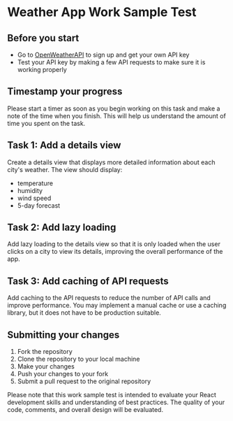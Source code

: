 # Weather App Work Sample Test

## Before you start

- Go to [OpenWeatherAPI](https://openweathermap.org/api) to sign up and get your own API key
- Test your API key by making a few API requests to make sure it is working properly

## Timestamp your progress

Please start a timer as soon as you begin working on this task and make a note of the time when you finish. This will help us understand the amount of time you spent on the task.

## Task 1: Add a details view

Create a details view that displays more detailed information about each city's weather. The view should display:
- temperature
- humidity
- wind speed
- 5-day forecast

## Task 2: Add lazy loading

Add lazy loading to the details view so that it is only loaded when the user clicks on a city to view its details, improving the overall performance of the app.

## Task 3: Add caching of API requests

Add caching to the API requests to reduce the number of API calls and improve performance. You may implement a manual cache or use a caching library, but it does not have to be production suitable.

## Submitting your changes

1. Fork the repository
2. Clone the repository to your local machine
3. Make your changes
4. Push your changes to your fork
5. Submit a pull request to the original repository

Please note that this work sample test is intended to evaluate your React development skills and understanding of best practices. The quality of your code, comments, and overall design will be evaluated.
